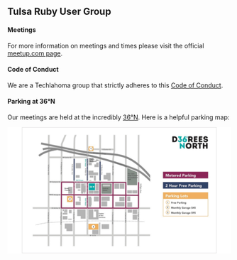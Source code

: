 ## Tulsa Ruby User Group
#### Meetings

For more information on meetings and times please visit the official [meetup.com page](http://tulsarb.org).

#### Code of Conduct

We are a Techlahoma group that strictly adheres to this [Code of Conduct](http://www.techlahoma.org/code-of-conduct/).

#### Parking at 36°N

Our meetings are held at the incredibly [36°N](http://36n.co). Here is a helpful parking map:

![36°N Parking](36n_parking.jpeg "36°N Parking")